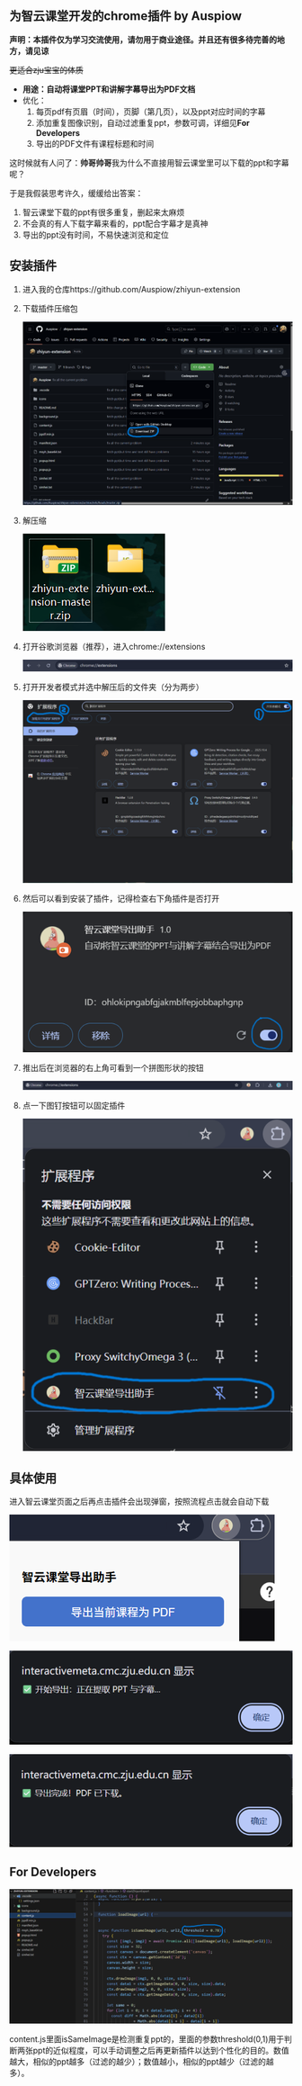 ## 为智云课堂开发的chrome插件 by Auspiow

**声明：本插件仅为学习交流使用，请勿用于商业途径。并且还有很多待完善的地方，请见谅**

<del>更适合zju宝宝的体质</del>

* **用途：自动将课堂PPT和讲解字幕导出为PDF文档**  
* 优化：  
    1. 每页pdf有页眉（时间），页脚（第几页），以及ppt对应时间的字幕  
    2. 添加重复图像识别，自动过滤重复ppt，参数可调，详细见**For Developers**  
    3. 导出的PDF文件有课程标题和时间  

这时候就有人问了：**帅哥帅哥**我为什么不直接用智云课堂里可以下载的ppt和字幕呢？

于是我假装思考许久，缓缓给出答案：

1. 智云课堂下载的ppt有很多重复，删起来太麻烦
2. 不会真的有人下载字幕来看的，ppt配合字幕才是真神
3. 导出的ppt没有时间，不易快速浏览和定位



##  安装插件

1. 进入我的仓库https://github.com/Auspiow/zhiyun-extension

2. 下载插件压缩包

   ![1](./assets/1.png)

3. 解压缩

   ![2](./assets/2.png)

4. 打开谷歌浏览器（推荐），进入chrome://extensions

   ![3](./assets/3.png)

5. 打开开发者模式并选中解压后的文件夹（分为两步）

   ![4](./assets/4.png)

6. 然后可以看到安装了插件，记得检查右下角插件是否打开

   ![5](./assets/5.png)

7. 推出后在浏览器的右上角可看到一个拼图形状的按钮

   ![6](./assets/6.png)

8. 点一下图钉按钮可以固定插件

   ![7](./assets/7.png)

   

## 具体使用

进入智云课堂页面之后再点击插件会出现弹窗，按照流程点击就会自动下载

![8](./assets/8.png)

![9](./assets/9.png)

![10](./assets/10.png)



## For Developers

![11](./assets/11.png)

content.js里面isSameImage是检测重复ppt的，里面的参数threshold(0,1)用于判断两张ppt的近似程度，可以手动调整之后再更新插件以达到个性化的目的。数值越大，相似的ppt越多（过滤的越少）；数值越小，相似的ppt越少（过滤的越多）。